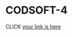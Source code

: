 # CODSOFT-4
CLICK [your link is here](https://www.figma.com/file/loS8K2gxt3WSVf6HHQxXEK/Untitled?type=design&t=jySWyMQYieqPxH5L-6)
